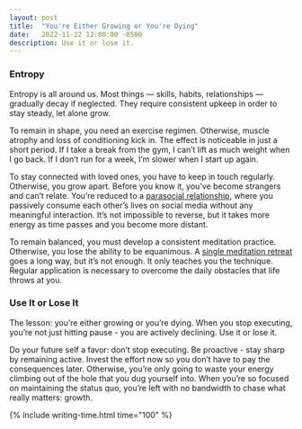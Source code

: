 ```yaml
---
layout: post
title:  "You're Either Growing or You're Dying"
date:   2022-11-22 12:00:00 -0500
description: Use it or lose it.
---
```


### Entropy

Entropy is all around us. Most things — skills, habits, relationships — gradually decay if neglected. They require consistent upkeep in order to stay steady, let alone grow.

To remain in shape, you need an exercise regimen. Otherwise, muscle atrophy and loss of conditioning kick in. The effect is noticeable in just a short period. If I take a break from the gym, I can’t lift as much weight when I go back. If I don’t run for a week, I’m slower when I start up again.

To stay connected with loved ones, you have to keep in touch regularly. Otherwise, you grow apart. Before you know it, you’ve become strangers and can’t relate. You’re reduced to a [parasocial relationship]({{site.url}}/parasocial-media), where you passively consume each other’s lives on social media without any meaningful interaction. It’s not impossible to reverse, but it takes more energy as time passes and you become more distant.

To remain balanced, you must develop a consistent meditation practice. Otherwise, you lose the ability to be equanimous. A [single meditation retreat]({{suketk.com}}/vipassana) goes a long way, but it’s not enough. It only teaches you the technique. Regular application is necessary to overcome the daily obstacles that life throws at you.

### Use It or Lose It

The lesson: you’re either growing or you’re dying. When you stop executing, you’re not just hitting pause - you are actively declining. Use it or lose it.

Do your future self a favor: don’t stop executing. Be proactive - stay sharp by remaining active. Invest the effort now so you don’t have to pay the consequences later. Otherwise, you’re only going to waste your energy climbing out of the hole that you dug yourself into. When you’re so focused on maintaining the status quo, you’re left with no bandwidth to chase what really matters: growth.

{% include writing-time.html time="100" %}
